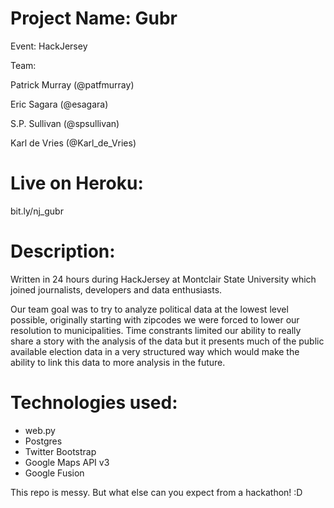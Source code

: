 Project Name: Gubr
==========

Event: HackJersey

Team:

Patrick Murray (@patfmurray)

Eric Sagara (@esagara)

S.P. Sullivan (@spsullivan)

Karl de Vries (@Karl_de_Vries)


Live on Heroku: 
==========
bit.ly/nj_gubr

Description:
==========
Written in 24 hours during HackJersey at Montclair State University which joined journalists, 
developers and data enthusiasts.

Our team goal was to try to analyze political data at the lowest level
possible, originally starting with zipcodes we were forced to lower our 
resolution to municipalities. Time constrants limited our ability to really
share a story with the analysis of the data but it presents much of the 
public available election data in a very structured way which would 
make the ability to link this data to more analysis in the future.

Technologies used:
==========
- web.py
- Postgres
- Twitter Bootstrap
- Google Maps API v3
- Google Fusion


This repo is messy. But what else can you expect from a hackathon! :D
